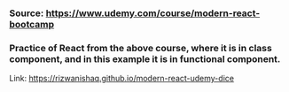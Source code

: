### Source: https://www.udemy.com/course/modern-react-bootcamp

### Practice of React from the above course, where it is in class component, and in this example it is in functional component.

Link: https://rizwanishaq.github.io/modern-react-udemy-dice
